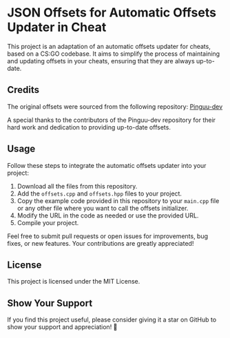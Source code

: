 # JSON Offsets for Automatic Offsets Updater in Cheat

This project is an adaptation of an automatic offsets updater for cheats, based on a CS:GO codebase. It aims to simplify the process of maintaining and updating offsets in your cheats, ensuring that they are always up-to-date.

## Credits

The original offsets were sourced from the following repository: [Pinguu-dev](https://github.com/Pinguu-dev/)

A special thanks to the contributors of the Pinguu-dev repository for their hard work and dedication to providing up-to-date offsets.

## Usage

Follow these steps to integrate the automatic offsets updater into your project:

1. Download all the files from this repository.
2. Add the `offsets.cpp` and `offsets.hpp` files to your project.
3. Copy the example code provided in this repository to your `main.cpp` file or any other file where you want to call the offsets initializer.
4. Modify the URL in the code as needed or use the provided URL.
5. Compile your project.

Feel free to submit pull requests or open issues for improvements, bug fixes, or new features. Your contributions are greatly appreciated!

## License

This project is licensed under the MIT License.

## Show Your Support

If you find this project useful, please consider giving it a star on GitHub to show your support and appreciation! 🌟
